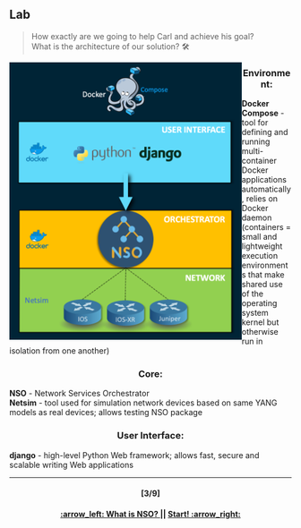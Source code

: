 ## Lab
> How exactly are we going to help Carl and achieve his goal?  
> What is the architecture of our solution? :hammer_and_wrench:

<p align="center">
<img align="left" width=415 src="/readme/lab.png"></img>
<h3 align="center">Environment:</h3>
<b>Docker Compose</b> - tool for defining and running multi-container Docker applications automatically, relies on Docker daemon (containers = small and lightweight execution environments that make shared use of the operating system kernel but otherwise run in isolation from one another)
<h3 align="center">Core:</h3>
<b>NSO</b> - Network Services Orchestrator
</br>
<b>Netsim</b> - tool used for simulation network devices based on same YANG models as real devices; allows testing NSO package
<h3 align="center">User Interface:</h3>
<b>django</b> - high-level Python Web framework; allows fast, secure and scalable writing Web applications
</p>  

---
<h4 align="center">[3/9]</h4>
<h4 align="center"> <a href="/readme/1.md"> :arrow_left: What is NSO? </a> || <a href="/readme/3.md"> Start! :arrow_right: </a> </h4>
